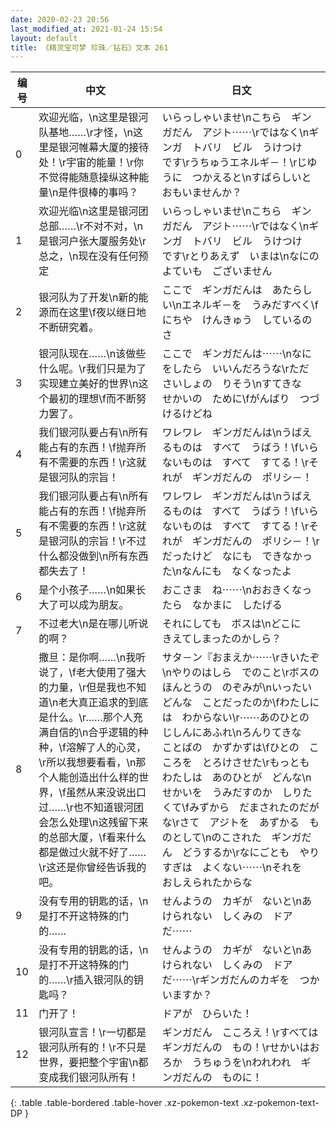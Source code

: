 ```yaml
---
date: 2020-02-23 20:56
last_modified_at: 2021-01-24 15:54
layout: default
title: 《精灵宝可梦 珍珠／钻石》文本 261
---
```

| 编号 | 中文 | 日文 |
| ---- | ---- | ---- |
| 0 | 欢迎光临，\n这里是银河队基地……\r才怪，\n这里是银河帷幕大厦的接待处！\r宇宙的能量！\r你不觉得能随意操纵这种能量\n是件很棒的事吗？ | いらっしゃいませ\nこちら　ギンガだん　アジト⋯⋯\rではなく\nギンガ　トバリ　ビル　うけつけ　です\rうちゅうエネルギ－！\rじゆうに　つかえると\nすばらしいと　おもいませんか？ |
| 1 | 欢迎光临\n这里是银河团总部……\r不对不对，\n是银河户张大厦服务处\r总之，\n现在没有任何预定 | いらっしゃいませ\nこちら　ギンガだん　アジト⋯⋯\rではなく\nギンガ　トバリ　ビル　うけつけ　です\rとりあえず　いまは\nなにの　よていも　ございません |
| 2 | 银河队为了开发\n新的能源而在这里\f夜以继日地不断研究着。 | ここで　ギンガだんは　あたらしい\nエネルギ－を　うみだすべく\fにちや　けんきゅう　しているのさ |
| 3 | 银河队现在……\n该做些什么呢。\r我们只是为了实现建立美好的世界\n这个最初的理想\f而不断努力罢了。 | ここで　ギンガだんは⋯⋯\nなにをしたら　いいんだろうな\rただ　さいしょの　りそう\nすてきな　せかいの　ために\fがんばり　つづけるけどね |
| 4 | 我们银河队要占有\n所有能占有的东西！\f抛弃所有不需要的东西！\r这就是银河队的宗旨！ | ワレワレ　ギンガだんは\nうばえるものは　すべて　うばう！\fいらないものは　すべて　すてる！\rそれが　ギンガだんの　ポリシ－！ |
| 5 | 我们银河队要占有\n所有能占有的东西！\f抛弃所有不需要的东西！\r这就是银河队的宗旨！\r不过什么都没做到\n所有东西都失去了！ | ワレワレ　ギンガだんは\nうばえるものは　すべて　うばう！\fいらないものは　すべて　すてる！\rそれが　ギンガだんの　ポリシ－！\rだったけど　なにも　できなかった\nなんにも　なくなったよ |
| 6 | 是个小孩子……\n如果长大了可以成为朋友。 | おこさま　ね⋯⋯\nおおきくなったら　なかまに　したげる |
| 7 | 不过老大\n是在哪儿听说的啊？ | それにしても　ボスは\nどこに　きえてしまったのかしら？ |
| 8 | 撒旦：是你啊……\n我听说了，\f老大使用了强大的力量，\r但是我也不知道\n老大真正追求的到底是什么。\r……那个人充满自信的\n合乎逻辑的种种，\f溶解了人的心灵，\r所以我想要看看，\n那个人能创造出什么样的世界，\f虽然从来没说出口过……\r也不知道银河团会怎么处理\n这残留下来的总部大厦，\f看来什么都是做过火就不好了……\r这还是你曾经告诉我的吧。 | サタ－ン『おまえか⋯⋯\rきいたぞ\nやりのはしら　でのこと\rボスの　ほんとうの　のぞみが\nいったい　どんな　ことだったのか\fわたしには　わからない\r⋯⋯あのひとの　じしんにあふれ\nろんりてきな　ことばの　かずかずは\fひとの　こころを　とろけさせた\rもっとも　わたしは　あのひとが　どんな\nせかいを　うみだすのか　しりたくて\fみずから　だまされたのだがな\rさて　アジトを　あずかる　ものとして\nのこされた　ギンガだん　どうするか\rなにごとも　やりすぎは　よくない⋯⋯\nそれを　おしえられたからな |
| 9 | 没有专用的钥匙的话，\n是打不开这特殊的门的…… | せんようの　カギが　ないと\nあけられない　しくみの　ドアだ⋯⋯ |
| 10 | 没有专用的钥匙的话，\n是打不开这特殊的门的……\r插入银河队的钥匙吗？ | せんようの　カギが　ないと\nあけられない　しくみの　ドアだ⋯⋯\rギンガだんのカギを　つかいますか？ |
| 11 | 门开了！ | ドアが　ひらいた！ |
| 12 | 银河队宣言！\r一切都是银河队所有的！\r不只是世界，要把整个宇宙\n都变成我们银河队所有！ | ギンガだん　こころえ！\rすべては　ギンガだんの　もの！\rせかいはおろか　うちゅうを\nわれわれ　ギンガだんの　ものに！ |
{: .table .table-bordered .table-hover .xz-pokemon-text .xz-pokemon-text-DP }